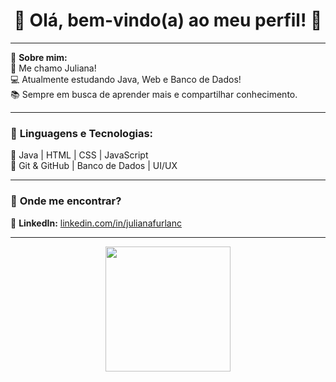 <h1 align="center"> 🌸 Olá, bem-vindo(a) ao meu perfil! 🌸 </h1>

---

💖 **Sobre mim:**  
🌸 Me chamo Juliana!  
💻 Atualmente estudando Java, Web e Banco de Dados!  
📚 Sempre em busca de aprender mais e compartilhar conhecimento.  

---

### 🌺 **Linguagens e Tecnologias:**  
🌷 Java | HTML | CSS | JavaScript  
🌷 Git & GitHub | Banco de Dados | UI/UX  

---

### 🎀 **Onde me encontrar?**  
📌 **LinkedIn:** [linkedin.com/in/julianafurlanc](https://linkedin.com/in/julianafurlanc)

---

<p align="center">
<img src="https://raw.githubusercontent.com/JulianaFurlan/JulianaFurlan/main/Imagem do WhatsApp de 2025-03-23 à(s) 18.53.17_a7d0feba.jpg" width="200px" border-radius="50%">
</p>


